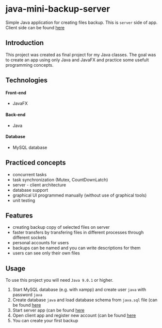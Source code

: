 # java-mini-backup-server
Simple Java application for creating files backup. This is `server` side of app. Client side can be found [here](https://github.com/A640/java-mini-backup-client)

## Introduction

This project was created as final project for my Java classes. The goal was to create an app using only Java and JavaFX and practice some usefult programming concepts.


## Technologies

#### Front-end

- JavaFX

#### Back-end

- Java

#### Database

- MySQL database

## Practiced concepts

- concurrent tasks
- task synchronization (Mutex, CountDownLatch)
- server - client architecture
- database support
- graphical UI programmed manually (without use of graphical tools)
- unit testing 


## Features

- creating backup copy of selected files on server
- faster transfers by transfering files in different processes through different sockets
- personal accounts for users
- backups can be named and you can write descriptions for them
- users can see only their own files 

## Usage
To use this project you will need `Java 9.0.1` or higher.

1. Start MySQL database (e.g. with xampp) and create user `java` with password `java`
2. Create database `java` and load database schema from `java.sql` file (can be found [here](https://github.com/A640/java-mini-backup-server/releases)
3. Start server app (can be found [here](https://github.com/A640/java-mini-backup-server/releases)
4. Open client app and register new account (can be found [here](https://github.com/A640/java-mini-backup-client/releases)
5. You can create your first backup

